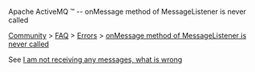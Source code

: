 Apache ActiveMQ ™ -- onMessage method of MessageListener is never called 

[Community](community.html) > [FAQ](faq.html) > [Errors](errors.html) > [onMessage method of MessageListener is never called](onmessage-method-of-messagelistener-is-never-called.html)


See [I am not receiving any messages, what is wrong](i-am-not-receiving-any-messages-what-is-wrong.html)

